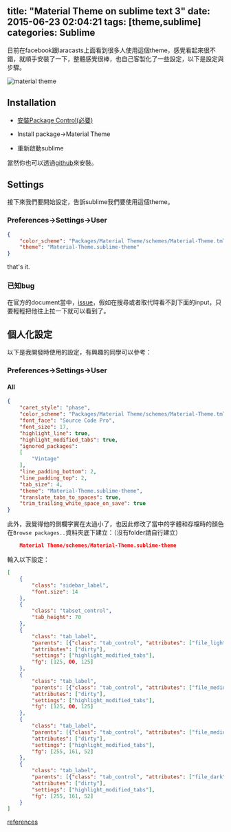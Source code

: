 title: "Material Theme on sublime text 3"
date: 2015-06-23 02:04:21
tags: [theme,sublime]
categories: Sublime
---
日前在facebook跟laracasts上面看到很多人使用這個theme，感覺看起來很不錯，就順手安裝了一下，整體感覺很棒，也自己客製化了一些設定，以下是設定與步驟。

<!-- more -->

![material theme](https://camo.githubusercontent.com/9d75018f2674b0cf1919e4636c9751b3d7fa41ab/687474703a2f2f657175696e75736f63696f2e6769746875622e696f2f6d6174657269616c2d7468656d652f6173736574732f6d6174657269616c7468656d652e706e67)

## Installation

* [安裝Package Control(必要)](http://yish.im/2015/03/22/Sublime-text-3-on-Ubuntu/)

* Install package->Material Theme

* 重新啟動sublime

當然你也可以透過[github](https://github.com/equinusocio/material-theme)來安裝。

## Settings
接下來我們要開始設定，告訴sublime我們要使用這個theme。

### Preferences->Settings->User

``` json
{
    "color_scheme": "Packages/Material Theme/schemes/Material-Theme.tmTheme",
    "theme": "Material-Theme.sublime-theme"
}
```

that's it.

### 已知bug
在官方的document當中，[issue](https://github.com/equinusocio/material-theme#known-issues)，假如在搜尋或者取代時看不到下面的input，只要輕輕把他往上拉一下就可以看到了。

## 個人化設定
以下是我開發時使用的設定，有興趣的同學可以參考：

### Preferences->Settings->User

#### All
``` json
{
    "caret_style": "phase",
    "color_scheme": "Packages/Material Theme/schemes/Material-Theme.tmTheme",
    "font_face": "Source Code Pro",
    "font_size": 17,
    "highlight_line": true,
    "highlight_modified_tabs": true,
    "ignored_packages":
    [
        "Vintage"
    ],
    "line_padding_bottom": 2,
    "line_padding_top": 2,
    "tab_size": 4,
    "theme": "Material-Theme.sublime-theme",
    "translate_tabs_to_spaces": true,
    "trim_trailing_white_space_on_save": true
}
```

此外，我覺得他的側欄字實在太過小了，也因此修改了當中的字體和存檔時的顏色
在`Browse packages..`資料夾底下建立：（沒有folder請自行建立）
``` json
    Material Theme/schemes/Material-Theme.sublime-theme
```
輸入以下設定：
``` json
[
    {
        "class": "sidebar_label",
        "font.size": 14
    },
    {
        "class": "tabset_control",
        "tab_height": 70
    },
    {
        "class": "tab_label",
        "parents": [{"class": "tab_control", "attributes": ["file_light"]}],
        "attributes": ["dirty"],
        "settings": ["highlight_modified_tabs"],
        "fg": [125, 00, 125]
    },
    {
        "class": "tab_label",
        "parents": [{"class": "tab_control", "attributes": ["file_medium"]}],
        "attributes": ["dirty"],
        "settings": ["highlight_modified_tabs"],
        "fg": [125, 00, 125]
    },
    {
        "class": "tab_label",
        "parents": [{"class": "tab_control", "attributes": ["file_medium_dark"]}],
        "attributes": ["dirty"],
        "settings": ["highlight_modified_tabs"],
        "fg": [255, 161, 52]
    },
    {
        "class": "tab_label",
        "parents": [{"class": "tab_control", "attributes": ["file_dark"]}],
        "attributes": ["dirty"],
        "settings": ["highlight_modified_tabs"],
        "fg": [255, 161, 52]
    }
]
```
[references](http://stackoverflow.com/questions/14685989/sublime-to-change-color-of-highlight-modified-tabs)

